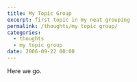 ```yaml
---
title: My Topic Group
excerpt: first topic in my neat grouping
permalink: /thoughts/my topic group/
categories:
  - thoughts
  - my topic group
date: 2006-09-22 00:00
---
```


Here we go.
